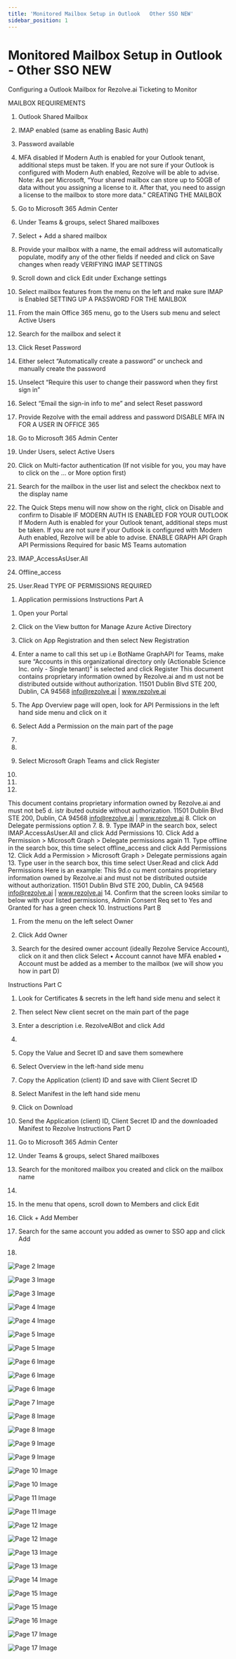 ```yaml
---
title: 'Monitored Mailbox Setup in Outlook   Other SSO NEW'
sidebar_position: 1
---
```



# Monitored Mailbox Setup in Outlook - Other SSO NEW



Configuring a Outlook
Mailbox for Rezolve.ai
Ticketing to Monitor


MAILBOX REQUIREMENTS
1. Outlook Shared Mailbox
2. IMAP enabled (same as enabling Basic Auth)
3. Password available
4. MFA disabled
If Modern Auth is enabled for your Outlook tenant, additional steps must be taken. If you are not sure if your Outlook is
configured with Modern Auth enabled, Rezolve will be able to advise.
Note: As per Microsoft, “Your shared mailbox can store up to 50GB of data without you assigning a license to it. After
that, you need to assign a license to the mailbox to store more data.”
CREATING THE MAILBOX
1. Go to Microsoft 365 Admin Center
2. Under Teams & groups, select Shared mailboxes
3. Select + Add a shared mailbox

4. Provide your mailbox with a name, the email address will automatically populate, modify any of the other
fields if needed and click on Save changes when ready
VERIFYING IMAP SETTINGS
1. Scroll down and click Edit under Exchange settings

2. Select mailbox features from the menu on the left and make sure IMAP is Enabled
SETTING UP A PASSWORD FOR THE MAILBOX
1. From the main Office 365 menu, go to the Users sub menu and select Active Users

2. Search for the mailbox and select it
3. Click Reset Password
4. Either select “Automatically create a password” or uncheck and manually create the password
5. Unselect “Require this user to change their password when they first sign in”
6. Select “Email the sign-in info to me” and select Reset password

7. Provide Rezolve with the email address and password
DISABLE MFA IN FOR A USER IN OFFICE 365
1. Go to Microsoft 365 Admin Center
2. Under Users, select Active Users
3. Click on Multi-factor authentication (If not visible for you, you may have to click on the … or More option first)

4. Search for the mailbox in the user list and select the checkbox next to the display name
5. The Quick Steps menu will now show on the right, click on Disable and confirm to Disable
IF MODERN AUTH IS ENABLED FOR YOUR OUTLOOK
If Modern Auth is enabled for your Outlook tenant, additional steps must be taken. If you are not sure if your Outlook is
configured with Modern Auth enabled, Rezolve will be able to advise.
ENABLE GRAPH API
Graph API Permissions Required for basic MS Teams automation
1. IMAP\_AccessAsUser.All
2. Offline\_access
3. User.Read
TYPE OF PERMISSIONS REQUIRED
1) Application permissions
Instructions Part A
1. Open your Portal
2. Click on the View button for Manage Azure Active Directory

3. Click on App Registration and then select New Registration
4. Enter a name to call this set up i.e BotName GraphAPI for Teams, make sure “Accounts in this
organizational directory only (Actionable Science Inc. only - Single tenant)” is selected and click Register
This document contains proprietary information owned by Rezolve.ai and m ust not
be distributed outside without authorization.
11501 Dublin Blvd STE 200, Dublin, CA 94568 info@rezolve.ai | www.rezolve.ai
5. The App Overview page will open, look for API Permissions in the left hand side menu and click on it
6. Select Add a Permission on the main part of the page
1.
2.
7. Select Microsoft Graph
Teams and click Register
3.
5.
6.
This document contains proprietary information owned by Rezolve.ai and must not
be5 d. istr ibuted outside without authorization.
11501 Dublin Blvd STE 200, Dublin, CA 94568 info@rezolve.ai | www.rezolve.ai
8. Click on Delegate permissions option
7.
8.
9. Type IMAP in the search box, select IMAP.AccessAsUser.All and click Add Permissions
10. Click Add a Permission &gt; Microsoft Graph &gt; Delegate permissions again
11. Type offline in the search box, this time select offline\_access and click Add Permissions
12. Click Add a Permission &gt; Microsoft Graph &gt; Delegate permissions again
13. Type user in the search box, this time select User.Read and click Add Permissions
Here is an example:
This 9d.o cu ment contains proprietary information owned by Rezolve.ai and must not
be distributed outside without authorization.
11501 Dublin Blvd STE 200, Dublin, CA 94568 info@rezolve.ai | www.rezolve.ai
14. Confirm that the screen looks similar to below with your listed permissions, Admin Consent Req set to Yes
and Granted for has a green check
10.
Instructions Part B
1. From the menu on the left select Owner

1. Click Add Owner
3. Search for the desired owner account (ideally Rezolve Service Account), click on it and then click
Select
• Account cannot have MFA enabled
• Account must be added as a member to the mailbox (we will show you how in part D)

Instructions Part C
1. Look for Certificates & secrets in the left hand side menu and select it
2. Then select New client secret on the main part of the page

3. Enter a description i.e. RezolveAIBot and click Add
11.

5. Copy the Value and Secret ID and save them somewhere
6. Select Overview in the left-hand side menu
7. Copy the Application (client) ID and save with Client Secret ID
8. Select Manifest in the left hand side menu
9. Click on Download


10. Send the Application (client) ID, Client Secret ID and the downloaded Manifest to Rezolve
Instructions Part D
1. Go to Microsoft 365 Admin Center
2. Under Teams & groups, select Shared mailboxes
3. Search for the monitored mailbox you created and click on the mailbox name
12.

4. In the menu that opens, scroll down to Members and click Edit
5. Click + Add Member
6. Search for the same account you added as owner to SSO app and click Add
13.


![Page 2 Image](/img/reference/images/Monitored-Mailbox-Setup-in-Outlook---Other-SSO-NEW_page2_4.png)

![Page 3 Image](/img/reference/images/Monitored-Mailbox-Setup-in-Outlook---Other-SSO-NEW_page3_4.png)

![Page 3 Image](/img/reference/images/Monitored-Mailbox-Setup-in-Outlook---Other-SSO-NEW_page3_5.png)

![Page 4 Image](/img/reference/images/Monitored-Mailbox-Setup-in-Outlook---Other-SSO-NEW_page4_4.png)

![Page 4 Image](/img/reference/images/Monitored-Mailbox-Setup-in-Outlook---Other-SSO-NEW_page4_5.png)

![Page 5 Image](/img/reference/images/Monitored-Mailbox-Setup-in-Outlook---Other-SSO-NEW_page5_4.png)

![Page 5 Image](/img/reference/images/Monitored-Mailbox-Setup-in-Outlook---Other-SSO-NEW_page5_5.png)

![Page 6 Image](/img/reference/images/Monitored-Mailbox-Setup-in-Outlook---Other-SSO-NEW_page6_4.png)

![Page 6 Image](/img/reference/images/Monitored-Mailbox-Setup-in-Outlook---Other-SSO-NEW_page6_5.png)

![Page 6 Image](/img/reference/images/Monitored-Mailbox-Setup-in-Outlook---Other-SSO-NEW_page6_6.png)

![Page 7 Image](/img/reference/images/Monitored-Mailbox-Setup-in-Outlook---Other-SSO-NEW_page7_4.png)

![Page 8 Image](/img/reference/images/Monitored-Mailbox-Setup-in-Outlook---Other-SSO-NEW_page8_4.png)

![Page 8 Image](/img/reference/images/Monitored-Mailbox-Setup-in-Outlook---Other-SSO-NEW_page8_5.png)

![Page 9 Image](/img/reference/images/Monitored-Mailbox-Setup-in-Outlook---Other-SSO-NEW_page9_4.png)

![Page 9 Image](/img/reference/images/Monitored-Mailbox-Setup-in-Outlook---Other-SSO-NEW_page9_5.png)

![Page 10 Image](/img/reference/images/Monitored-Mailbox-Setup-in-Outlook---Other-SSO-NEW_page10_4.png)

![Page 10 Image](/img/reference/images/Monitored-Mailbox-Setup-in-Outlook---Other-SSO-NEW_page10_5.png)

![Page 11 Image](/img/reference/images/Monitored-Mailbox-Setup-in-Outlook---Other-SSO-NEW_page11_4.png)

![Page 11 Image](/img/reference/images/Monitored-Mailbox-Setup-in-Outlook---Other-SSO-NEW_page11_5.png)

![Page 12 Image](/img/reference/images/Monitored-Mailbox-Setup-in-Outlook---Other-SSO-NEW_page12_4.png)

![Page 12 Image](/img/reference/images/Monitored-Mailbox-Setup-in-Outlook---Other-SSO-NEW_page12_5.png)

![Page 13 Image](/img/reference/images/Monitored-Mailbox-Setup-in-Outlook---Other-SSO-NEW_page13_4.png)

![Page 13 Image](/img/reference/images/Monitored-Mailbox-Setup-in-Outlook---Other-SSO-NEW_page13_5.png)

![Page 14 Image](/img/reference/images/Monitored-Mailbox-Setup-in-Outlook---Other-SSO-NEW_page14_4.png)

![Page 15 Image](/img/reference/images/Monitored-Mailbox-Setup-in-Outlook---Other-SSO-NEW_page15_4.png)

![Page 15 Image](/img/reference/images/Monitored-Mailbox-Setup-in-Outlook---Other-SSO-NEW_page15_5.png)

![Page 16 Image](/img/reference/images/Monitored-Mailbox-Setup-in-Outlook---Other-SSO-NEW_page16_4.png)

![Page 17 Image](/img/reference/images/Monitored-Mailbox-Setup-in-Outlook---Other-SSO-NEW_page17_4.png)

![Page 17 Image](/img/reference/images/Monitored-Mailbox-Setup-in-Outlook---Other-SSO-NEW_page17_5.png)